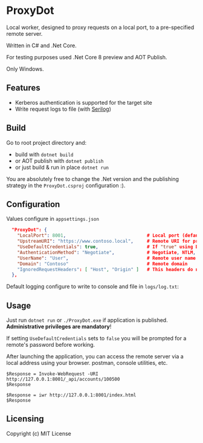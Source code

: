 # ProxyDot

Local worker, designed to proxy requests on a local port, to a pre-specified remote server. 

Written in C# and .Net Core.

For testing purposes used .Net Core 8 preview and AOT Publish.

Only Windows.

## Features
- Kerberos authentication is supported for the target site
- Write request logs to file (with [Serilog](https://serilog.net))

## Build

Go to root project directory and:

- build with `dotnet build`
- or AOT publish with `dotnet publish`
- or just build & run in place `dotnet run`

You are absolutely free to change the .Net version and the publishing strategy in the `ProxyDot.csproj` configuration :).

## Configuration

Values configure in `appsettings.json`

```json
  "ProxyDot": {
    "LocalPort": 8001,                              # Local port (default 8081)
    "UpstreamURI": "https://www.contoso.local",     # Remote URI for proxy
    "UseDefaultCredentials": true,                  # If "true" using DefaultCredentials
    "AuthenticationMethod": "Negotiate",            # Negotiate, NTLM, Basic
    "UserName": "User",                             # Remote user name
    "Domain": "Contoso"                             # Remote domain
    "IgnoredRequestHeaders": [ "Host", "Origin" ]   # This headers do not copy from client to remote
  },
```

Default logging configure to write to console and file in `logs/log.txt`:

## Usage

Just run `dotnet run` or `./ProxyDot.exe` if application is published. **Administrative privileges are mandatory**!

If setting `UseDefaultCredentials` sets to `false` you will be prompted for a remote's password before working.

After launching the application, you can access the remote server via a local address using your browser. postman, console utilities, etc.

``` pwsh
$Response = Invoke-WebRequest -URI http://127.0.0.1:8001/_api/accounts/100500
$Response

$Response = iwr http://127.0.0.1:8001/index.html
$Response
```

## Licensing

Copyright (c) MIT License
